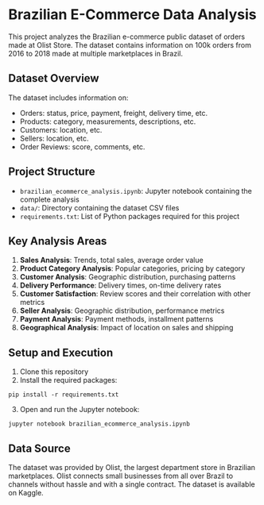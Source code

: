 # Brazilian E-Commerce Data Analysis

This project analyzes the Brazilian e-commerce public dataset of orders made at Olist Store. The dataset contains information on 100k orders from 2016 to 2018 made at multiple marketplaces in Brazil.

## Dataset Overview

The dataset includes information on:
- Orders: status, price, payment, freight, delivery time, etc.
- Products: category, measurements, descriptions, etc.
- Customers: location, etc.
- Sellers: location, etc.
- Order Reviews: score, comments, etc.

## Project Structure

- `brazilian_ecommerce_analysis.ipynb`: Jupyter notebook containing the complete analysis
- `data/`: Directory containing the dataset CSV files
- `requirements.txt`: List of Python packages required for this project

## Key Analysis Areas

1. **Sales Analysis**: Trends, total sales, average order value
2. **Product Category Analysis**: Popular categories, pricing by category
3. **Customer Analysis**: Geographic distribution, purchasing patterns
4. **Delivery Performance**: Delivery times, on-time delivery rates
5. **Customer Satisfaction**: Review scores and their correlation with other metrics
6. **Seller Analysis**: Geographic distribution, performance metrics
7. **Payment Analysis**: Payment methods, installment patterns
8. **Geographical Analysis**: Impact of location on sales and shipping

## Setup and Execution

1. Clone this repository
2. Install the required packages:
```
pip install -r requirements.txt
```
3. Open and run the Jupyter notebook:
```
jupyter notebook brazilian_ecommerce_analysis.ipynb
```

## Data Source

The dataset was provided by Olist, the largest department store in Brazilian marketplaces. Olist connects small businesses from all over Brazil to channels without hassle and with a single contract. The dataset is available on Kaggle. 